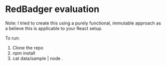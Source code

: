 # RedBadger evaluation

Note: I tried to create this using a purely functional, immutable approach as a believe this is applicable to your React setup.

To run:

1. Clone the repo
2. npm install
3. cat data/sample | node .